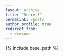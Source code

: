 ```yaml
---
layout: archive
title: "Secret!"
permalink: /post/
author_profile: true 
redirect_from:
  - /resume
---
```

{% include base_path %}

<script>
  function checkPassword() {
    var password = prompt("Please enter the password:");
    if (password === "123") {
      console.log("Password correct");
      window.location.href = "https://5z2j0y.github.io/privateposts/";
    } else {
      console.log("Password incorrect");
      alert("Password incorrect");
    }
  }
</script>